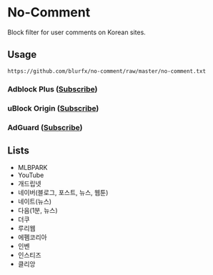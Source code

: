 # No-Comment

Block filter for user comments on Korean sites. 

## Usage

```
https://github.com/blurfx/no-comment/raw/master/no-comment.txt
```

### Adblock Plus ([Subscribe][])


### uBlock Origin ([Subscribe][])


### AdGuard ([Subscribe][])


[Subscribe]: https://subscribe.adblockplus.org/?location=https://github.com/blurfx/no-comment/raw/master/no-comment.txt&title=NoComment


## Lists
- MLBPARK
- YouTube
- 개드립넷
- 네이버(블로그, 포스트, 뉴스, 웹툰)
- 네이트(뉴스)
- 다음(1분, 뉴스)
- 더쿠
- 루리웹
- 에펨코리아
- 인벤
- 인스티즈
- 클리앙